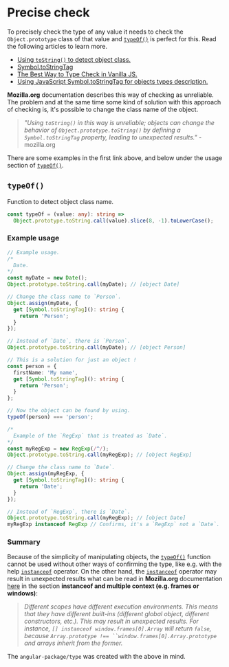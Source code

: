 # Precise check

To precisely check the type of any value it needs to check the `Object.prototype` class of that value and [`typeOf()`](https://type.angular-package.dev/helper/typeof) is perfect for this. Read the following articles to learn more.

* [Using `toString()` to detect object class.](https://developer.mozilla.org/en-US/docs/Web/JavaScript/Reference/Global\_Objects/Object/toString#using\_tostring\_to\_detect\_object\_class)
* [Symbol.toStringTag](https://developer.mozilla.org/en-US/docs/Web/JavaScript/Reference/Global\_Objects/Symbol/toStringTag)
* [The Best Way to Type Check in Vanilla JS.](https://javascript.plainenglish.io/the-best-way-to-type-check-in-vanilla-js-55197b4f45ec)
* [Using JavaScript Symbol.toStringTag for objects types description.](https://dev.to/cherif\_b/using-javascript-tostringtag-for-objects-types-description-15hc)

**Mozilla.org** documentation describes this way of checking as unreliable. The problem and at the same time some kind of solution with this approach of checking is, it's possible to change the class name of the object.

> _"Using `toString()` in this way is unreliable; objects can change the behavior of `Object.prototype.toString()` by defining a `Symbol.toStringTag` property, leading to unexpected results."_ - mozilla.org

There are some examples in the first link above, and below under the usage section of [`typeOf()`](precise-check.md#example-usage).

## **`typeOf()`**

Function to detect object class name.

```typescript
const typeOf = (value: any): string =>
  Object.prototype.toString.call(value).slice(8, -1).toLowerCase();
```

### **Example usage**

```typescript
// Example usage.
/*
  Date.
*/
const myDate = new Date();
Object.prototype.toString.call(myDate); // [object Date]

// Change the class name to `Person`.
Object.assign(myDate, {
  get [Symbol.toStringTag](): string {
    return 'Person';
  }
});

// Instead of `Date`, there is `Person`.
Object.prototype.toString.call(myDate); // [object Person]

// This is a solution for just an object !
const person = {
  firstName: 'My name',
  get [Symbol.toStringTag](): string {
    return 'Person';
  }
};

// Now the object can be found by using.
typeOf(person) === 'person';

/*
  Example of the `RegExp` that is treated as `Date`.
*/
const myRegExp = new RegExp(/^/);
Object.prototype.toString.call(myRegExp); // [object RegExp]

// Change the class name to `Date`.
Object.assign(myRegExp, {
  get [Symbol.toStringTag](): string {
    return 'Date';
  }
});

// Instead of `RegExp`, there is `Date`.
Object.prototype.toString.call(myRegExp); // [object Date]
myRegExp instanceof RegExp // Confirms, it's a `RegExp` not a `Date`.
```

### **Summary**

Because of the simplicity of manipulating objects, the [`typeOf()`](https://type.angular-package.dev/helper/typeof) function cannot be used without other ways of confirming the type, like e.g. with the help [`instanceof`](https://developer.mozilla.org/en-US/docs/Web/JavaScript/Reference/Operators/instanceof) operator. On the other hand, the [`instanceof`](https://developer.mozilla.org/en-US/docs/Web/JavaScript/Reference/Operators/instanceof) operator may result in unexpected results what can be read in **Mozilla.org** documentation [here](https://developer.mozilla.org/en-US/docs/Web/JavaScript/Reference/Operators/instanceof#instanceof\_and\_multiple\_context\_e.g.\_frames\_or\_windows) in the section **instanceof and multiple context (e.g. frames or windows)**:

> _Different scopes have different execution environments. This means that they have different built-ins (different global object, different constructors, etc.). This may result in unexpected results. For instance, `[] instanceof window.frames[0].Array` will return `false`, because `Array.prototype !== ``window.frames[0].Array.prototype` and arrays inherit from the former._

The `angular-package/type` was created with the above in mind.
